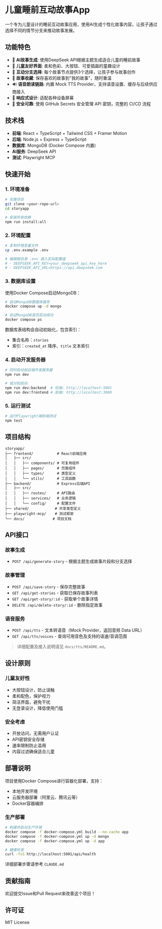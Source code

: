 # 儿童睡前互动故事App

一个专为儿童设计的睡前互动故事应用，使用AI生成个性化故事内容，让孩子通过选择不同的情节分支来推动故事发展。

## 功能特色

- 🌟 **AI故事生成**: 使用DeepSeek API根据主题生成适合儿童的睡前故事
- 🎨 **儿童友好界面**: 柔和色彩、大按钮、可爱插画的童趣设计
- 🔄 **互动分支选择**: 每个故事节点提供3个选择，让孩子参与故事创作
- 💾 **故事收藏**: 保存喜欢的故事到"我的故事"，随时重温
- 🔊 **语音朗读链路**: 内置 Mock TTS Provider，支持语音设置、缓存与后续供应商接入
- 📱 **响应式设计**: 适配各种设备屏幕
- 🔐 **安全可靠**: 使用 GitHub Secrets 安全管理 API 密钥，完整的 CI/CD 流程

## 技术栈

- **前端**: React + TypeScript + Tailwind CSS + Framer Motion
- **后端**: Node.js + Express + TypeScript
- **数据库**: MongoDB (Docker Compose 内置)
- **AI服务**: DeepSeek API
- **测试**: Playwright MCP

## 快速开始

### 1. 环境准备

```bash
# 克隆项目
git clone <your-repo-url>
cd storyapp

# 安装所有依赖
npm run install:all
```

### 2. 环境配置

```bash
# 复制环境变量文件
cp .env.example .env

# 编辑根目录 .env 填入实际配置值
# - DEEPSEEK_API_KEY=your_deepseek_api_key_here
# - DEEPSEEK_API_URL=https://api.deepseek.com
```

### 3. 数据库设置

使用Docker Compose启动MongoDB：

```bash
# 启动MongoDB数据库服务
docker compose up -d mongo

# 验证MongoDB是否启动成功
docker compose ps
```

数据库表结构会自动初始化，包含索引：
- 集合名称：`stories`
- 索引：`created_at` 降序、`title` 文本索引

### 4. 启动开发服务器

```bash
# 同时启动前后端开发服务器
npm run dev

# 或分别启动
npm run dev:backend  # 后端: http://localhost:5001
npm run dev:frontend # 前端: http://localhost:3000
```

### 5. 运行测试

```bash
# 运行Playwright端到端测试
npm test
```

## 项目结构

```
storyapp/
├── frontend/           # React前端应用
│   ├── src/
│   │   ├── components/ # 可复用组件
│   │   ├── pages/      # 页面组件
│   │   ├── types/      # 类型定义
│   │   └── utils/      # 工具函数
├── backend/            # Express后端API
│   ├── src/
│   │   ├── routes/     # API路由
│   │   ├── services/   # 业务逻辑
│   │   └── config/     # 配置文件
├── shared/            # 共享类型定义
├── playwright-mcp/    # 测试框架
└── docs/             # 项目文档
```

## API接口

### 故事生成
- `POST /api/generate-story` - 根据主题生成故事片段和分支选择

### 故事管理  
- `POST /api/save-story` - 保存完整故事
- `GET /api/get-stories` - 获取已保存故事列表
- `GET /api/get-story/:id` - 获取单个故事详情
- `DELETE /api/delete-story/:id` - 删除指定故事

### 语音服务
- `POST /api/tts` - 文本转语音（Mock Provider，返回音频 Data URL）
- `GET /api/tts/voices` - 查询可用音色及支持的语速/音调范围

> 详细配置及接入说明请见 `docs/tts/README.md`。

## 设计原则

### 儿童友好性
- 大按钮设计，防止误触
- 柔和配色，保护视力
- 简洁界面，避免干扰
- 无登录设计，降低使用门槛

### 安全考虑
- 开放访问，无需用户认证
- API密钥安全存储
- 速率限制防止滥用
- 内容过滤确保适合儿童

## 部署说明

项目使用Docker Compose进行容器化部署，支持：
- 本地开发环境
- 云服务器部署（阿里云、腾讯云等）
- Docker容器编排

### 生产部署
```bash
# 构建并启动生产环境
docker compose -f docker-compose.yml build --no-cache app
docker compose -f docker-compose.yml up -d mongo
docker compose -f docker-compose.yml up -d app

# 健康检查
curl -fsS http://localhost:5001/api/health
```

详细部署步骤请参考 `CLAUDE.md`

## 贡献指南

欢迎提交Issue和Pull Request来改善这个项目！

## 许可证

MIT License
